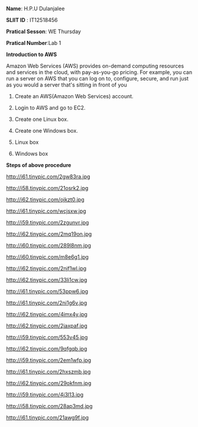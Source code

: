 **Name**: H.P.U Dulanjalee

**SLIIT ID** : IT12518456

**Pratical Sesson**: WE Thursday

**Pratical Number**:Lab 1


 **Introduction to AWS**
 
 Amazon Web Services (AWS) provides on-demand computing resources and services in the cloud, with pay-as-you-go pricing. For example, you can run a server on AWS that you can log on to, configure, secure, and run just as you would a server that's sitting in front of you
 


1.	Create an AWS(Amazon Web Services) account.

2.	Login to AWS and go to EC2.

3.	Create one Linux box.

4.	Create one Windows box.

5.	Linux box

6.  Windows box

 **Steps of above procedure** 
 
 http://i61.tinypic.com/2gw83ra.jpg
 
 
 http://i58.tinypic.com/21osrk2.jpg
 
 http://i62.tinypic.com/ojkzt0.jpg
 
 http://i61.tinypic.com/wcjsxw.jpg
 
 http://i59.tinypic.com/2zgunvr.jpg
 
 http://i62.tinypic.com/2mq19on.jpg
 
 http://i60.tinypic.com/289l8nm.jpg
 
 http://i60.tinypic.com/m8e6g1.jpg
 
 http://i62.tinypic.com/2njf1wl.jpg
 
 http://i62.tinypic.com/33li1cw.jpg
 
 http://i61.tinypic.com/53ppw6.jpg
 
 http://i61.tinypic.com/2ni1g6v.jpg
 
 http://i62.tinypic.com/4imx4y.jpg
 
 http://i62.tinypic.com/2jaxpaf.jpg
 
 http://i59.tinypic.com/553v45.jpg
 
 http://i62.tinypic.com/9qfgqb.jpg
 
 http://i59.tinypic.com/2em1wfp.jpg
 
 http://i61.tinypic.com/2hxszmb.jpg
 
 http://i62.tinypic.com/29okfnm.jpg
 
 http://i59.tinypic.com/4j3l13.jpg
 
 http://i58.tinypic.com/28ap3md.jpg
 
 http://i61.tinypic.com/21awg9f.jpg
 
 
 




